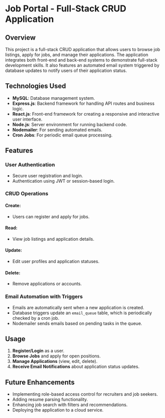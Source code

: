 # Job Portal - Full-Stack CRUD Application

## Overview
This project is a full-stack CRUD application that allows users to browse job listings, apply for jobs, and manage their applications. The application integrates both front-end and back-end systems to demonstrate full-stack development skills. It also features an automated email system triggered by database updates to notify users of their application status.

## Technologies Used
- **MySQL**: Database management system.
- **Express.js**: Backend framework for handling API routes and business logic.
- **React.js**: Front-end framework for creating a responsive and interactive user interface.
- **Node.js**: Server environment for running backend code.
- **Nodemailer**: For sending automated emails.
- **Cron Jobs**: For periodic email queue processing.

## Features
### User Authentication
- Secure user registration and login.
- Authentication using JWT or session-based login.

### CRUD Operations
#### **Create:**
- Users can register and apply for jobs.
#### **Read:**
- View job listings and application details.
#### **Update:**
- Edit user profiles and application statuses.
#### **Delete:**
- Remove applications or accounts.

### Email Automation with Triggers
- Emails are automatically sent when a new application is created.
- Database triggers update an `email_queue` table, which is periodically checked by a cron job.
- Nodemailer sends emails based on pending tasks in the queue.

## Usage
1. **Register/Login** as a user.
2. **Browse Jobs** and apply for open positions.
3. **Manage Applications** (view, edit, delete).
4. **Receive Email Notifications** about application status updates.

## Future Enhancements
- Implementing role-based access control for recruiters and job seekers.
- Adding resume parsing functionality.
- Enhancing job search with filters and recommendations.
- Deploying the application to a cloud service.




